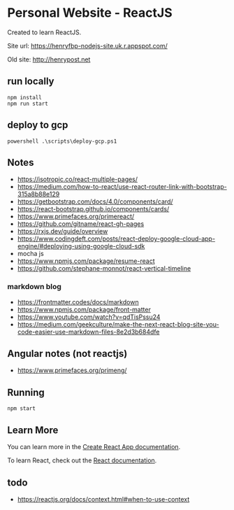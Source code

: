 # Personal Website - ReactJS

Created to learn ReactJS.

Site url: <https://henryfbp-nodejs-site.uk.r.appspot.com/>

Old site: <http://henrypost.net>

## run locally
   
    npm install
    npm run start

## deploy to gcp

    powershell .\scripts\deploy-gcp.ps1

## Notes

- https://isotropic.co/react-multiple-pages/
- https://medium.com/how-to-react/use-react-router-link-with-bootstrap-315a8b88e129
- https://getbootstrap.com/docs/4.0/components/card/
- https://react-bootstrap.github.io/components/cards/
- https://www.primefaces.org/primereact/
- https://github.com/gitname/react-gh-pages
- https://rxjs.dev/guide/overview
- https://www.codingdeft.com/posts/react-deploy-google-cloud-app-engine/#deploying-using-google-cloud-sdk
- mocha js
- https://www.npmjs.com/package/resume-react
- https://github.com/stephane-monnot/react-vertical-timeline

### markdown blog

- https://frontmatter.codes/docs/markdown
- https://www.npmjs.com/package/front-matter
- https://www.youtube.com/watch?v=qdTisPssu24
- https://medium.com/geekculture/make-the-next-react-blog-site-you-code-easier-use-markdown-files-8e2d3b684dfe

## Angular notes (not reactjs)

- https://www.primefaces.org/primeng/

## Running

```
npm start
```

## Learn More

You can learn more in the [Create React App documentation](https://facebook.github.io/create-react-app/docs/getting-started).

To learn React, check out the [React documentation](https://reactjs.org/).

## todo

- https://reactjs.org/docs/context.html#when-to-use-context
